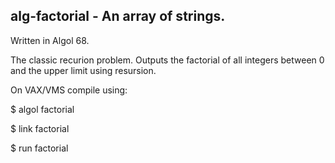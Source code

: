## alg-factorial - An array of strings.

Written in Algol 68. 

The classic recurion problem. Outputs the factorial of all integers between
0 and the upper limit using resursion.

On VAX/VMS compile using:
  
   $ algol factorial
   
   $ link factorial
   
   $ run factorial

